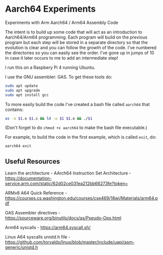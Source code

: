 # Aarch64 Experiments

Experiments with Arm Aarch64 / Arm64 Assembly Code

The intent is to build up some code that will act as an introduction to
Aarch64/Arm64 programming.  Each program will build on the previous program
but each step will be stored in a separate directory so that the
evolution is clear and you can follow the growth of the code.  I've numbered the
directories so you can easily see the order.  I've gone up in jumps of 10 in case
it later occurs to me to add an intermediate step!

I run this on a Raspbery Pi 4 running Ubuntu.

I use the GNU assembler: GAS.  To get these tools do:

```bash
sudo apt update
sudo apt upgrade
sudo apt install gcc
```

To more easily build the code I've created a bash file called `aarch64` that contains:

```bash
as -o $1.o $1.s && ld -o $1 $1.o && ./$1
```

(Don't forget to do `chmod +x aarch64` to make the bash file executable.)

For example, to build the code in the first example, which is called `exit`, do:

```bash
aarch64 exit
```

## Useful Resources

Learn the architecture - AArch64 Instruction Set Architecture - https://documentation-service.arm.com/static/62d02ce031ea212bb66273fe?token=

ARMv8 A64 Quick Reference - https://courses.cs.washington.edu/courses/cse469/18wi/Materials/arm64.pdf

GAS Assembler directives - https://sourceware.org/binutils/docs/as/Pseudo-Ops.html

Arm64 syscalls - https://arm64.syscall.sh/

Linux A64 syscalls unistd.h file - https://github.com/torvalds/linux/blob/master/include/uapi/asm-generic/unistd.h
